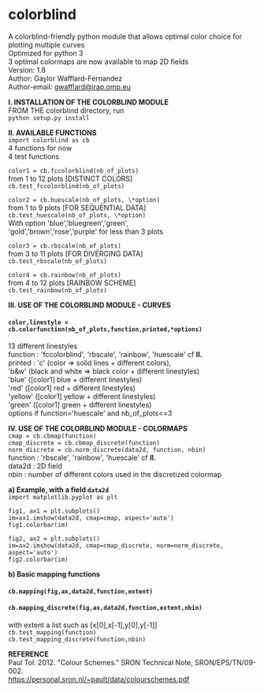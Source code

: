 # colorblind
A colorblind-friendly python module that allows optimal color choice for plotting multiple curves  
Optimized for python 3  
3 optimal colormaps are now available to map 2D fields  
Version: 1.8  
Author: Gaylor Wafflard-Fernandez  
Author-email: gwafflard@irap.omp.eu

**I. INSTALLATION OF THE COLORBLIND MODULE**  
FROM THE colorblind directory, run  
`python setup.py install`

**II. AVAILABLE FUNCTIONS**  
`import colorblind as cb`  
4 functions for now  
4 test functions

`color1 = cb.fccolorblind(nb_of_plots)`  
from 1 to 12 plots [DISTINCT COLORS]  
`cb.test_fccolorblind(nb_of_plots)`

`color2 = cb.huescale(nb_of_plots, \*option)`  
from 1 to 9 plots [FOR SEQUENTIAL DATA]  
`cb.test_huescale(nb_of_plots, \*option)`  
With option 'blue','bluegreen','green',  
'gold','brown','rose','purple' for less than 3 plots

`color3 = cb.rbscale(nb_of_plots)`  
from 3 to 11 plots [FOR DIVERGING DATA]  
`cb.test_rbscale(nb_of_plots)`

`color4 = cb.rainbow(nb_of_plots)`  
from 4 to 12 plots [RAINBOW SCHEME]  
`cb.test_rainbow(nb_of_plots)`

**III. USE OF THE COLORBLIND MODULE - CURVES**  
#### **`color,linestyle = cb.colorfunction(nb_of_plots,function,printed,*options)`**  
13 different linestyles  
function : 'fccolorblind', 'rbscale', 'rainbow', 'huescale' cf **II.**  
printed : 'c' (color => solid lines + different colors),  
'b&w' (black and white => black color + different linestyles)  
'blue' ([color1] blue + different linestyles)  
'red' ([color1] red + different linestyles)  
'yellow' ([color1] yellow + different linestyles)  
'green' ([color1] green + different linestyles)  
options if function='huescale' and nb_of_plots<=3

**IV. USE OF THE COLORBLIND MODULE - COLORMAPS**  
`cmap = cb.cbmap(function)`  
`cmap_discrete = cb.cbmap_discrete(function)`  
`norm_discrete = cb.norm_discrete(data2d, function, nbin)`  
function : 'rbscale', 'rainbow', 'huescale' cf **II.**  
data2d : 2D field  
nbin : number of different colors used in the discretized colormap  

**a) Example, with a field `data2d`**  
`import matplotlib.pyplot as plt`  

`fig1, ax1 = plt.subplots()`  
`im=ax1.imshow(data2d, cmap=cmap, aspect='auto')`  
`fig1.colorbar(im)`  

`fig2, ax2 = plt.subplots()`  
`im=ax2.imshow(data2d, cmap=cmap_discrete, norm=norm_discrete, aspect='auto')`  
`fig2.colorbar(im)`  

**b) Basic mapping functions**  
#### **`cb.mapping(fig,ax,data2d,function,extent)`**  
#### **`cb.mapping_discrete(fig,ax,data2d,function,extent,nbin)`**  
with extent a list such as [x[0],x[-1],y[0],y[-1]]  
`cb.test_mapping(function)`  
`cb.test_mapping_discrete(function,nbin)`  

**REFERENCE**  
Paul Tol. 2012. "Colour Schemes." SRON Technical Note, SRON/EPS/TN/09-002.  
https://personal.sron.nl/~pault/data/colourschemes.pdf
